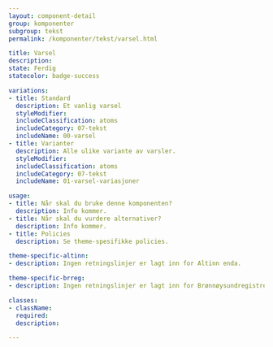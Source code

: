 ```yaml
---
layout: component-detail
group: komponenter
subgroup: tekst
permalink: /komponenter/tekst/varsel.html

title: Varsel
description:
state: Ferdig
statecolor: badge-success

variations:
- title: Standard
  description: Et vanlig varsel
  styleModifier:
  includeClassification: atoms
  includeCategory: 07-tekst
  includeName: 00-varsel
- title: Varianter
  description: Alle ulike variante av varsler. 
  styleModifier:
  includeClassification: atoms
  includeCategory: 07-tekst
  includeName: 01-varsel-variasjoner

usage:
- title: Når skal du bruke denne komponenten?
  description: Info kommer.
- title: Når skal du vurdere alternativer?
  description: Info kommer.
- title: Policies
  description: Se theme-spesifikke policies.

theme-specific-altinn:
- description: Ingen retningslinjer er lagt inn for Altinn enda.

theme-specific-brreg:
- description: Ingen retningslinjer er lagt inn for Brønnøysundregistrene enda.

classes:
- className:
  required:
  description:

---
```

